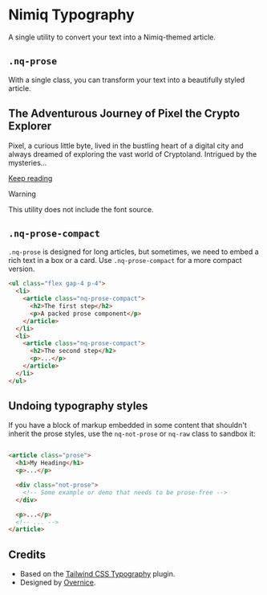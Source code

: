 # Nimiq Typography

A single utility to convert your text into a Nimiq-themed article.

## `.nq-prose`

With a single class, you can transform your text into a beautifully styled article.

<ComponentPreview lang="html">

<article class="nq-prose">
  <h1>The Adventurous Journey of Pixel the Crypto Explorer</h1>
  <p>Pixel, a curious little byte, lived in the bustling heart of a digital city and always dreamed of exploring the vast world of Cryptoland. Intrigued by the mysteries...</p>
  <a href="./demo-article.md" class="nq-arrow">Keep reading</a>
</article>

</ComponentPreview>

> [!WARNING]
> This utility does not include the font source.

## `.nq-prose-compact`

`.nq-prose` is designed for long articles, but sometimes, we need to embed a rich text in a box or a card. Use `.nq-prose-compact` for a more compact version.

```html
<ul class="flex gap-4 p-4">
  <li>
    <article class="nq-prose-compact">
      <h2>The first step</h2>
      <p>A packed prose component</p>
    </article>
  </li>
  <li>
    <article class="nq-prose-compact">
      <h2>The second step</h2>
      <p>...</p>
    </article>
  </li>
</ul>
```


## Undoing typography styles

If you have a block of markup embedded in some content that shouldn't inherit the prose styles, use the `nq-not-prose` or `nq-raw` class to sandbox it:

```html

<article class="prose">
  <h1>My Heading</h1>
  <p>...</p>

  <div class="not-prose">
    <!-- Some example or demo that needs to be prose-free -->
  </div>

  <p>...</p>
  <!-- ... -->
</article>
```

## Credits

- Based on the [Tailwind CSS Typography](https://tailwindcss.com/docs/typography-plugin) plugin.
- Designed by [Overnice](https://www.overnice.com/).
